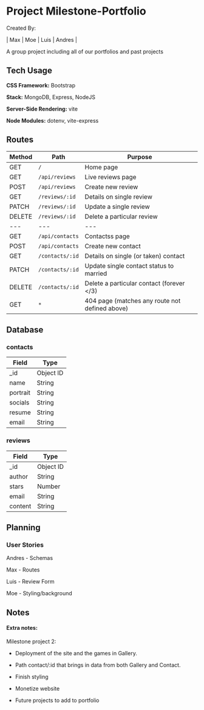 # Project Milestone-Portfolio

Created By:

| Max | Moe | Luis | Andres |

A group project including all of our portfolios and past projects

## Tech Usage

**CSS Framework:** Bootstrap

**Stack:** MongoDB, Express, NodeJS

**Server-Side Rendering:** vite

**Node Modules:** dotenv, vite-express

## Routes

| Method | Path            | Purpose                                        |
| ------ | --------------- | ---------------------------------------------- |
| GET    | `/`             | Home page                                      |
| GET    | `/api/reviews`  | Live reviews page                              |
| POST   | `/api/reviews`  | Create new review                              |
| GET    | `/reviews/:id`  | Details on single review                       |
| PATCH  | `/reviews/:id`  | Update a single review                         |
| DELETE | `/reviews/:id`  | Delete a particular review                     |
| ---    | ---             | ---                                            |
| GET    | `/api/contacts` | Contactss page                                 |
| POST   | `/api/contacts` | Create new contact                             |
| GET    | `/contacts/:id` | Details on single (or taken) contact           |
| PATCH  | `/contacts/:id` | Update single contact status to married        |
| DELETE | `/contacts/:id` | Delete a particular contact (forever </3)      |
| GET    | `*`             | 404 page (matches any route not defined above) |

## Database

### contacts

| Field    | Type      |
| -------- | --------- |
| \_id     | Object ID |
| name     | String    |
| portrait | String    |
| socials  | String    |
| resume   | String    |
| email    | String    |

### reviews

| Field   | Type      |
| ------- | --------- |
| \_id    | Object ID |
| author  | String    |
| stars   | Number    |
| email   | String    |
| content | String    |

## Planning

### User Stories

Andres - Schemas

Max - Routes

Luis - Review Form

Moe - Styling/background

## Notes

#### Extra notes:

Milestone project 2:

- Deployment of the site and the games in Gallery.

- Path contact/:id that brings in data from both Gallery and Contact.

- Finish styling

- Monetize website

- Future projects to add to portfolio
